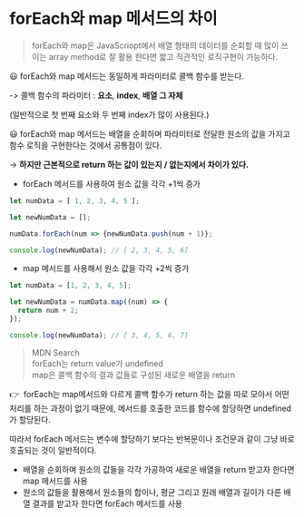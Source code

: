 # forEach와 map 메서드의 차이

> forEach와 map은 JavaScriopt에서 배열 형태의 데이터를 순회할 때 많이 쓰이는 array method로 잘 활용 한다면 짧고 직관적인 로직구현이 가능하다.

😃 forEach와 map 메서드는 동일하게 파라미터로 콜백 함수를 받는다.

-> 콜백 함수의 파라미터 : **요소**, **index**, **배열 그 자체**

(일반적으로 첫 번째 요소와 두 번째 index가 많이 사용된다.)

😃 forEach와 map 메서드는 배열을 순회하며 파라미터로 전달한 원소의 값을 가지고 함수 로직을 구현한다는 것에서 공통점이 있다.

→ **하지만 근본적으로 return 하는 값이 있는지 / 없는지에서 차이가 있다.**

- forEach 메서드를 사용하여 원소 값을 각각 +1씩 증가

```jsx
let numData = [ 1, 2, 3, 4, 5 ];

let newNumData = [];

numData.forEach(num => {newNumData.push(num + 1)};

console.log(newNumData); // [ 2, 3, 4, 5, 6]
```

- map 메서드를 사용해서 원소 값을 각각 +2씩 증가

```jsx
let numData = [1, 2, 3, 4, 5];

let newNumData = numData.map((num) => {
  return num + 2;
});

console.log(newNumData); // [ 3, 4, 5, 6, 7]
```

> MDN Search <br>
> forEach는 return value가 undefined <br>
> map은 콜백 함수의 결과 값들로 구성된 새로운 배열을 return

👉  forEach는 map메서드와 다르게 콜백 함수가 return 하는 값을 따로 모아서 어떤 처리를 하는 과정이 없기 때문에, 메서드를 호출한 코드를 함수에 할당하면 undefined가 할당된다.

따라서 forEach 메서드는 변수에 할당하기 보다는 반복문이나 조건문과 같이 그냥 바로 호출되는 것이 일반적이다.

- 배열을 순회하며 원소의 값들을 각각 가공하여 새로운 배열을 return 받고자 한다면 map 메서드를 사용
- 원소의 값들을 활용해서 원소들의 합이나, 평균 그리고 원래 배열과 길이가 다른 배열 결과를 받고자 한다면 forEach 메서드를 사용
